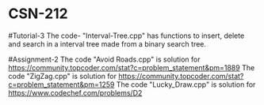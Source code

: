# CSN-212

#Tutorial-3
The code- "Interval-Tree.cpp" has functions to insert, delete and search in a interval tree made from a binary search tree.

#Assignment-2
The code "Avoid Roads.cpp" is solution for https://community.topcoder.com/stat?c=problem_statement&pm=1889
The code "ZigZag.cpp" is solution for https://community.topcoder.com/stat?c=problem_statement&pm=1259
The code "Lucky_Draw.cpp" is solution for https://www.codechef.com/problems/D2
